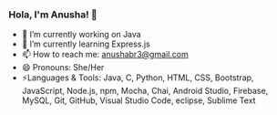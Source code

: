 ### Hola, I'm Anusha! 👋

- 🔭 I’m currently working on Java
- 🌱 I’m currently learning Express.js
- 📫 How to reach me: anushabr3@gmail.com
- 😄 Pronouns: She/Her
- ⚡Languages & Tools: Java, C, Python, HTML, CSS, Bootstrap, JavaScript, Node.js, npm, Mocha, Chai, Android Studio, Firebase, MySQL, Git, GitHub, Visual Studio Code,                           eclipse, Sublime Text
